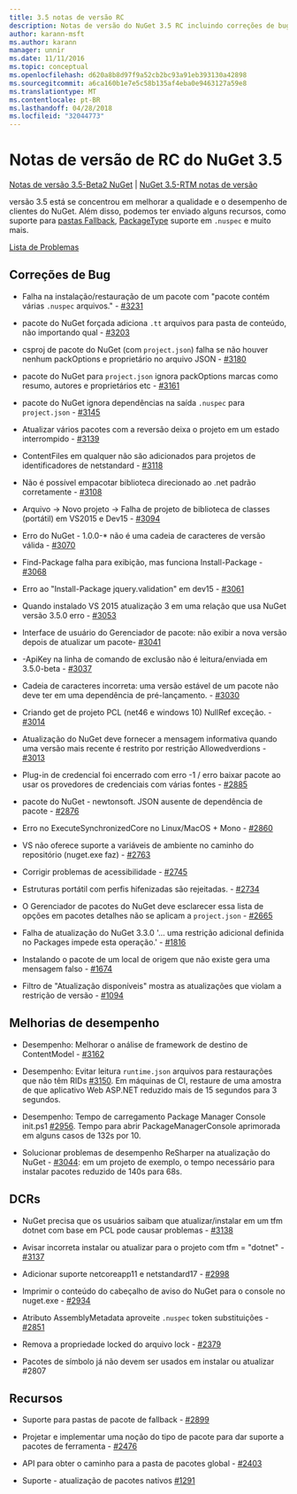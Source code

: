 ```yaml
---
title: 3.5 notas de versão RC
description: Notas de versão do NuGet 3.5 RC incluindo correções de bugs, problemas conhecidos, recursos adicionados e DCRs.
author: karann-msft
ms.author: karann
manager: unnir
ms.date: 11/11/2016
ms.topic: conceptual
ms.openlocfilehash: d620a8b8d97f9a52cb2bc93a91eb393130a42898
ms.sourcegitcommit: a6ca160b1e7e5c58b135af4eba0e9463127a59e8
ms.translationtype: MT
ms.contentlocale: pt-BR
ms.lasthandoff: 04/28/2018
ms.locfileid: "32044773"
---
```

# <a name="nuget-35-rc-release-notes"></a>Notas de versão de RC do NuGet 3.5

[Notas de versão 3.5-Beta2 NuGet](../release-notes/nuget-3.5-Beta2.md) | [NuGet 3.5-RTM notas de versão](../release-notes/nuget-3.5-RTM.md)

versão 3.5 está se concentrou em melhorar a qualidade e o desempenho de clientes do NuGet. Além disso, podemos ter enviado alguns recursos, como suporte para [pastas Fallback](https://github.com/NuGet/Home/issues/2899), [PackageType](https://github.com/NuGet/Home/issues/2476) suporte em `.nuspec` e muito mais.

[Lista de Problemas](https://github.com/NuGet/Home/issues?q=is%3Aissue+is%3Aclosed+milestone%3A%223.5%20RC")

## <a name="bug-fixes"></a>Correções de Bug

* Falha na instalação/restauração de um pacote com "pacote contém várias `.nuspec` arquivos." - [#3231](https://github.com/NuGet/Home/issues/3231)

* pacote do NuGet forçada adiciona `.tt` arquivos para pasta de conteúdo, não importando qual - [#3203](https://github.com/NuGet/Home/issues/3203)

* csproj de pacote do NuGet (com `project.json`) falha se não houver nenhum packOptions e proprietário no arquivo JSON - [#3180](https://github.com/NuGet/Home/issues/3180)

* pacote do NuGet para `project.json` ignora packOptions marcas como resumo, autores e proprietários etc - [#3161](https://github.com/NuGet/Home/issues/3161)

* pacote do NuGet ignora dependências na saída `.nuspec` para `project.json`  -  [#3145](https://github.com/NuGet/Home/issues/3145)

* Atualizar vários pacotes com a reversão deixa o projeto em um estado interrompido - [#3139](https://github.com/NuGet/Home/issues/3139)

* ContentFiles em qualquer não são adicionados para projetos de identificadores de netstandard - [#3118](https://github.com/NuGet/Home/issues/3118)

* Não é possível empacotar biblioteca direcionado ao .net padrão corretamente - [#3108](https://github.com/NuGet/Home/issues/3108)

* Arquivo -> Novo projeto -> Falha de projeto de biblioteca de classes (portátil) em VS2015 e Dev15 - [#3094](https://github.com/NuGet/Home/issues/3094)

* Erro do NuGet - 1.0.0-* não é uma cadeia de caracteres de versão válida - [#3070](https://github.com/NuGet/Home/issues/3070)

* Find-Package falha para exibição, mas funciona Install-Package - [#3068](https://github.com/NuGet/Home/issues/3068)

* Erro ao "Install-Package jquery.validation" em dev15 - [#3061](https://github.com/NuGet/Home/issues/3061)

* Quando instalado VS 2015 atualização 3 em uma relação que usa NuGet versão 3.5.0 erro - [#3053](https://github.com/NuGet/Home/issues/3053)

* Interface de usuário do Gerenciador de pacote: não exibir a nova versão depois de atualizar um pacote- [#3041](https://github.com/NuGet/Home/issues/3041)

* -ApiKey na linha de comando de exclusão não é leitura/enviada em 3.5.0-beta - [#3037](https://github.com/NuGet/Home/issues/3037)

* Cadeia de caracteres incorreta: uma versão estável de um pacote não deve ter em uma dependência de pré-lançamento. - [#3030](https://github.com/NuGet/Home/issues/3030)

* Criando get de projeto PCL (net46 e windows 10) NullRef exceção. - [#3014](https://github.com/NuGet/Home/issues/3014)

* Atualização do NuGet deve fornecer a mensagem informativa quando uma versão mais recente é restrito por restrição Allowedverdions - [#3013](https://github.com/NuGet/Home/issues/3013)

* Plug-in de credencial foi encerrado com erro -1 / erro baixar pacote ao usar os provedores de credenciais com várias fontes - [#2885](https://github.com/NuGet/Home/issues/2885)

* pacote do NuGet - newtonsoft. JSON ausente de dependência de pacote - [#2876](https://github.com/NuGet/Home/issues/2876)

* Erro no ExecuteSynchronizedCore no Linux/MacOS + Mono - [#2860](https://github.com/NuGet/Home/issues/2860)

* VS não oferece suporte a variáveis de ambiente no caminho do repositório (nuget.exe faz) - [#2763](https://github.com/NuGet/Home/issues/2763)

* Corrigir problemas de acessibilidade - [#2745](https://github.com/NuGet/Home/issues/2745)

* Estruturas portátil com perfis hifenizadas são rejeitadas. - [#2734](https://github.com/NuGet/Home/issues/2734)

* O Gerenciador de pacotes do NuGet deve esclarecer essa lista de opções em pacotes detalhes não se aplicam a `project.json`  -  [#2665](https://github.com/NuGet/Home/issues/2665)

* Falha de atualização do NuGet 3.3.0 '... uma restrição adicional definida no Packages impede esta operação.' - [#1816](https://github.com/NuGet/Home/issues/1816)

* Instalando o pacote de um local de origem que não existe gera uma mensagem falso - [#1674](https://github.com/NuGet/Home/issues/1674)

* Filtro de "Atualização disponíveis" mostra as atualizações que violam a restrição de versão - [#1094](https://github.com/NuGet/Home/issues/1094)

## <a name="performance-improvements"></a>Melhorias de desempenho

* Desempenho: Melhorar o análise de framework de destino de ContentModel - [#3162](https://github.com/NuGet/Home/issues/3162)

* Desempenho: Evitar leitura `runtime.json` arquivos para restaurações que não têm RIDs [#3150](https://github.com/NuGet/Home/issues/3150). Em máquinas de CI, restaure de uma amostra de que aplicativo Web ASP.NET reduzido mais de 15 segundos para 3 segundos.

* Desempenho: Tempo de carregamento Package Manager Console init.ps1 [#2956](https://github.com/NuGet/Home/issues/2956). Tempo para abrir PackageManagerConsole aprimorada em alguns casos de 132s por 10.

* Solucionar problemas de desempenho ReSharper na atualização do NuGet - [#3044](https://github.com/NuGet/Home/issues/3044): em um projeto de exemplo, o tempo necessário para instalar pacotes reduzido de 140s para 68s.

## <a name="dcrs"></a>DCRs

* NuGet precisa que os usuários saibam que atualizar/instalar em um tfm dotnet com base em PCL pode causar problemas - [#3138](https://github.com/NuGet/Home/issues/3138)

* Avisar incorreta instalar ou atualizar para o projeto com tfm = "dotnet" - [#3137](https://github.com/NuGet/Home/issues/3137)

* Adicionar suporte netcoreapp11 e netstandard17 - [#2998](https://github.com/NuGet/Home/issues/2998)

* Imprimir o conteúdo do cabeçalho de aviso do NuGet para o console no nuget.exe - [#2934](https://github.com/NuGet/Home/issues/2934)

* Atributo AssemblyMetadata aproveite `.nuspec` token substituições - [#2851](https://github.com/NuGet/Home/issues/2851)

* Remova a propriedade locked do arquivo lock - [#2379](https://github.com/NuGet/Home/issues/2379)

* Pacotes de símbolo já não devem ser usados em instalar ou atualizar #2807

## <a name="features"></a>Recursos

* Suporte para pastas de pacote de fallback - [#2899](https://github.com/NuGet/Home/issues/2899)

* Projetar e implementar uma noção do tipo de pacote para dar suporte a pacotes de ferramenta - [#2476](https://github.com/NuGet/Home/issues/2476)

* API para obter o caminho para a pasta de pacotes global - [#2403](https://github.com/NuGet/Home/issues/2403)

* Suporte - atualização de pacotes nativos [#1291](https://github.com/NuGet/Home/issues/1291)
